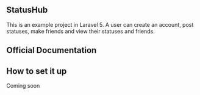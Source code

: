 ## StatusHub

This is an example project in Laravel 5. A user can create an account, post statuses, make friends and view their statuses and friends.
## Official Documentation

## How to set it up

Coming soon
